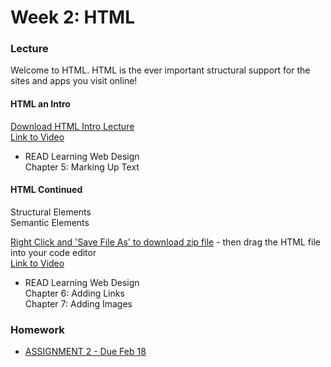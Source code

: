 # Week 2: HTML

### Lecture

Welcome to HTML. HTML is the ever important structural support for the sites and apps you visit online!

#### HTML an Intro
[Download HTML Intro Lecture](https://onetimeuser.github.io/intro-web-comp-principles/week-2/Week-2.pdf)\
[Link to Video](https://nyu.zoom.us/rec/share/K9S15S_JCGsDOqW2VIFCq1MmIKMp_ChOGL70fEDkFchEfYZUr8jTPNkuw_gENSxT.BnNUvaUTGs66sszz?startTime=1612565477000)

- READ Learning Web Design\
    Chapter 5: Marking Up Text

#### HTML Continued
Structural Elements\
Semantic Elements

[Right Click and 'Save File As' to download zip file](https://onetimeuser.github.io/intro-web-comp-principles/week-2/intro-web-example.zip) - then drag the HTML file into your code editor\
[Link to Video](https://nyu.zoom.us/rec/share/dENqjYnoe1L73hi07xOSMMaeHPy7jNnRu-ev8YomQYpnfLf0DumNBfMjEZfVMrCm.-VWOyp5wxaMB9mwy)

- READ Learning Web Design\
    Chapter 6: Adding Links\
    Chapter 7: Adding Images

### Homework
- [ASSIGNMENT 2 - Due Feb 18](/assignments/assignment-2/)
